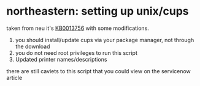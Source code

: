 # northeastern: setting up unix/cups

taken from neu it's [KB0013756](https://service.northeastern.edu/tech?id=kb_article_view&sysparm_article=KB0013756&sys_kb_id=1c961171c3f90a5030a830511501318b&spa=1) with some modifications.

1. you should install/update cups via your package manager, not through the download
2. you do not need root privileges to run this script
3. Updated printer names/descriptions

there are still caviets to this script that you could view on the servicenow article
